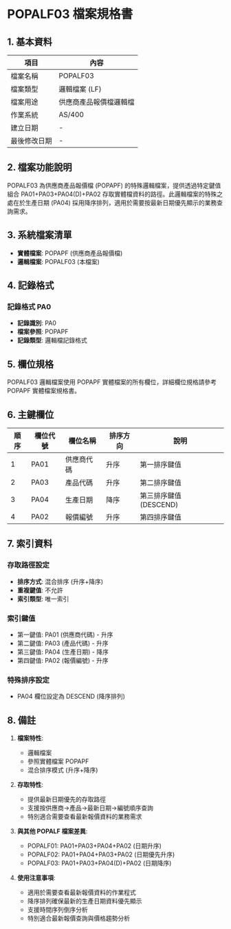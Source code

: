 # POPALF03 檔案規格書

## 1. 基本資料

| 項目 | 內容 |
|------|------|
| 檔案名稱 | POPALF03 |
| 檔案類型 | 邏輯檔案 (LF) |
| 檔案用途 | 供應商產品報價檔邏輯檔 |
| 作業系統 | AS/400 |
| 建立日期 | - |
| 最後修改日期 | - |

## 2. 檔案功能說明

POPALF03 為供應商產品報價檔 (POPAPF) 的特殊邏輯檔案，提供透過特定鍵值組合 PA01+PA03+PA04(D)+PA02 存取實體檔資料的路徑。此邏輯檔案的特殊之處在於生產日期 (PA04) 採用降序排列，適用於需要按最新日期優先顯示的業務查詢需求。

## 3. 系統檔案清單

- **實體檔案**: POPAPF (供應商產品報價檔)
- **邏輯檔案**: POPALF03 (本檔案)

## 4. 記錄格式

### 記錄格式 PA0
- **記錄識別**: PA0
- **檔案參照**: POPAPF
- **記錄類型**: 邏輯檔記錄格式

## 5. 欄位規格

POPALF03 邏輯檔案使用 POPAPF 實體檔案的所有欄位，詳細欄位規格請參考 POPAPF 實體檔案規格書。

## 6. 主鍵欄位

| 順序 | 欄位代號 | 欄位名稱 | 排序方向 | 說明 |
|------|----------|----------|----------|------|
| 1 | PA01 | 供應商代碼 | 升序 | 第一排序鍵值 |
| 2 | PA03 | 產品代碼 | 升序 | 第二排序鍵值 |
| 3 | PA04 | 生產日期 | 降序 | 第三排序鍵值 (DESCEND) |
| 4 | PA02 | 報價編號 | 升序 | 第四排序鍵值 |

## 7. 索引資料

### 存取路徑設定
- **排序方式**: 混合排序 (升序+降序)
- **重複鍵值**: 不允許
- **索引類型**: 唯一索引

### 索引鍵值
- 第一鍵值: PA01 (供應商代碼) - 升序
- 第二鍵值: PA03 (產品代碼) - 升序
- 第三鍵值: PA04 (生產日期) - 降序
- 第四鍵值: PA02 (報價編號) - 升序

### 特殊排序設定
- PA04 欄位設定為 DESCEND (降序排列)

## 8. 備註

1. **檔案特性**: 
   - 邏輯檔案
   - 參照實體檔案 POPAPF
   - 混合排序模式 (升序+降序)

2. **存取特性**:
   - 提供最新日期優先的存取路徑
   - 支援按供應商→產品→最新日期→編號順序查詢
   - 特別適合需要查看最新報價資料的業務需求

3. **與其他 POPALF 檔案差異**:
   - POPALF01: PA01+PA03+PA04+PA02 (日期升序)
   - POPALF02: PA01+PA04+PA03+PA02 (日期優先升序)
   - POPALF03: PA01+PA03+PA04(D)+PA02 (日期降序)

4. **使用注意事項**:
   - 適用於需要查看最新報價資料的作業程式
   - 降序排列確保最新的生產日期資料優先顯示
   - 支援時間序列倒序分析
   - 特別適合最新報價查詢與價格趨勢分析 